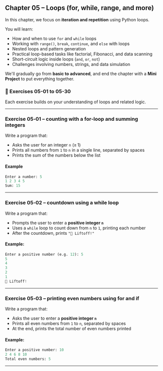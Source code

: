 ## Chapter 05 – Loops (for, while, range, and more)

In this chapter, we focus on **iteration and repetition** using Python loops.

You will learn:
- How and when to use `for` and `while` loops
- Working with `range()`, `break`, `continue`, and `else` with loops
- Nested loops and pattern generation
- Practical loop-based tasks like factorial, Fibonacci, and data scanning
- Short-circuit logic inside loops (`and`, `or`, `not`)
- Challenges involving numbers, strings, and data simulation

We'll gradually go from **basic to advanced**, and end the chapter with a **Mini Project** to put everything together.


### 🔁 Exercises 05-01 to 05-30

Each exercise builds on your understanding of loops and related logic.

---
### Exercise 05‑01 – counting with a for‑loop and summing integers

Write a program that:

- Asks the user for an integer `n` (≥ 1)
- Prints all numbers from `1` to `n` in a single line, separated by spaces
- Prints the sum of the numbers below the list

#### Example
```python
Enter a number: 5
1 2 3 4 5
Sum: 15
```
---
### Exercise 05‑02 – countdown using a while loop

Write a program that:

- Prompts the user to enter a **positive integer `n`**
- Uses a `while` loop to count down from `n` to `1`, printing each number
- After the countdown, prints `"🚀 Liftoff!"`

#### Example:
```python
Enter a positive number (e.g. 12): 5
5
4
3
2
1
🚀 Liftoff!
```
---
### Exercise 05‑03 – printing even numbers using for and if

Write a program that:

- Asks the user to enter a **positive integer `n`**
- Prints all even numbers from `1` to `n`, separated by spaces
- At the end, prints the total number of even numbers printed

#### Example:
```python
Enter a positive number: 10
2 4 6 8 10
Total even numbers: 5
```
---
